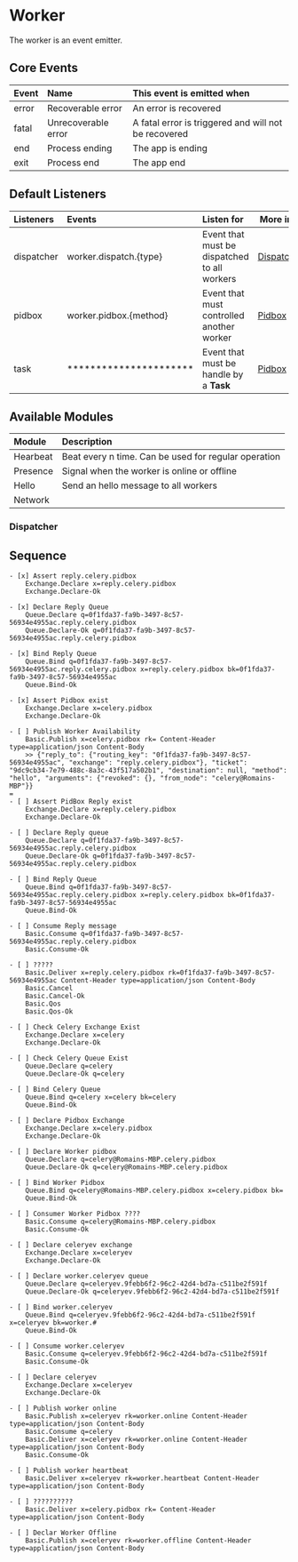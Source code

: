 # Worker

The worker is an event emitter.

## Core Events

| Event | Name                 | This event is emitted when                           |
|:------|:---------------------|:-----------------------------------------------------|
| error | Recoverable error    | An error is recovered                                |
| fatal | Unrecoverable error  | A fatal error is triggered and will not be recovered |
| end   | Process ending       | The app is ending                                    |
| exit  | Process end          | The app end                                          |

## Default Listeners

| Listeners  | Events                 | Listen for                                              | More info                 |
|:-----------|:-----------------------|:--------------------------------------------------------|---------------------------|
| dispatcher | worker.dispatch.{type} | Event that must be dispatched to all workers            | [Dispatcher](#dispatcher) |
| pidbox     | worker.pidbox.{method} | Event that must controlled another worker               | [Pidbox](#pidbox)         |
| task       | ********************** | Event that must be handle by a **Task**                 | [Pidbox](#pidbox)         |

## Available Modules

| Module    | Description                                          |
|:----------|:-----------------------------------------------------|
| Hearbeat  | Beat every n time. Can be used for regular operation |
| Presence  | Signal when the worker is online or offline          |
| Hello     | Send an hello message to all workers                 |
| Network

### Dispatcher

## Sequence

```
- [x] Assert reply.celery.pidbox
    Exchange.Declare x=reply.celery.pidbox
    Exchange.Declare-Ok

- [x] Declare Reply Queue
    Queue.Declare q=0f1fda37-fa9b-3497-8c57-56934e4955ac.reply.celery.pidbox
    Queue.Declare-Ok q=0f1fda37-fa9b-3497-8c57-56934e4955ac.reply.celery.pidbox

- [x] Bind Reply Queue
    Queue.Bind q=0f1fda37-fa9b-3497-8c57-56934e4955ac.reply.celery.pidbox x=reply.celery.pidbox bk=0f1fda37-fa9b-3497-8c57-56934e4955ac
    Queue.Bind-Ok

- [x] Assert Pidbox exist
    Exchange.Declare x=celery.pidbox
    Exchange.Declare-Ok

- [ ] Publish Worker Availability
    Basic.Publish x=celery.pidbox rk= Content-Header type=application/json Content-Body
    >> {"reply_to": {"routing_key": "0f1fda37-fa9b-3497-8c57-56934e4955ac", "exchange": "reply.celery.pidbox"}, "ticket": "9dc9cb34-7e79-488c-8a3c-43f517a502b1", "destination": null, "method": "hello", "arguments": {"revoked": {}, "from_node": "celery@Romains-MBP"}}
=
- [ ] Assert PidBox Reply exist
    Exchange.Declare x=reply.celery.pidbox
    Exchange.Declare-Ok

- [ ] Declare Reply queue
    Queue.Declare q=0f1fda37-fa9b-3497-8c57-56934e4955ac.reply.celery.pidbox
    Queue.Declare-Ok q=0f1fda37-fa9b-3497-8c57-56934e4955ac.reply.celery.pidbox

- [ ] Bind Reply Queue
    Queue.Bind q=0f1fda37-fa9b-3497-8c57-56934e4955ac.reply.celery.pidbox x=reply.celery.pidbox bk=0f1fda37-fa9b-3497-8c57-56934e4955ac
    Queue.Bind-Ok

- [ ] Consume Reply message
    Basic.Consume q=0f1fda37-fa9b-3497-8c57-56934e4955ac.reply.celery.pidbox
    Basic.Consume-Ok

- [ ] ?????
    Basic.Deliver x=reply.celery.pidbox rk=0f1fda37-fa9b-3497-8c57-56934e4955ac Content-Header type=application/json Content-Body
    Basic.Cancel
    Basic.Cancel-Ok
    Basic.Qos
    Basic.Qos-Ok
    
- [ ] Check Celery Exchange Exist
    Exchange.Declare x=celery
    Exchange.Declare-Ok

- [ ] Check Celery Queue Exist
    Queue.Declare q=celery
    Queue.Declare-Ok q=celery

- [ ] Bind Celery Queue
    Queue.Bind q=celery x=celery bk=celery
    Queue.Bind-Ok
    
- [ ] Declare Pidbox Exchange
    Exchange.Declare x=celery.pidbox
    Exchange.Declare-Ok
    
- [ ] Declare Worker pidbox
    Queue.Declare q=celery@Romains-MBP.celery.pidbox
    Queue.Declare-Ok q=celery@Romains-MBP.celery.pidbox

- [ ] Bind Worker Pidbox
    Queue.Bind q=celery@Romains-MBP.celery.pidbox x=celery.pidbox bk=
    Queue.Bind-Ok
    
- [ ] Consumer Worker Pidbox ????
    Basic.Consume q=celery@Romains-MBP.celery.pidbox
    Basic.Consume-Ok
    
- [ ] Declare celeryev exchange
    Exchange.Declare x=celeryev
    Exchange.Declare-Ok
    
- [ ] Declare worker.celeryev queue
    Queue.Declare q=celeryev.9febb6f2-96c2-42d4-bd7a-c511be2f591f
    Queue.Declare-Ok q=celeryev.9febb6f2-96c2-42d4-bd7a-c511be2f591f
    
- [ ] Bind worker.celeryev
    Queue.Bind q=celeryev.9febb6f2-96c2-42d4-bd7a-c511be2f591f x=celeryev bk=worker.#
    Queue.Bind-Ok

- [ ] Consume worker.celeryev
    Basic.Consume q=celeryev.9febb6f2-96c2-42d4-bd7a-c511be2f591f
    Basic.Consume-Ok

- [ ] Declare celeryev
    Exchange.Declare x=celeryev
    Exchange.Declare-Ok

- [ ] Publish worker online
    Basic.Publish x=celeryev rk=worker.online Content-Header type=application/json Content-Body
    Basic.Consume q=celery
    Basic.Deliver x=celeryev rk=worker.online Content-Header type=application/json Content-Body
    Basic.Consume-Ok

- [ ] Publish worker heartbeat
    Basic.Deliver x=celeryev rk=worker.heartbeat Content-Header type=application/json Content-Body

- [ ] ??????????
    Basic.Deliver x=celery.pidbox rk= Content-Header type=application/json Content-Body

- [ ] Declar Worker Offline
    Basic.Publish x=celeryev rk=worker.offline Content-Header type=application/json Content-Body

```